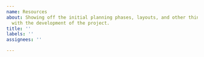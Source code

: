 ```yaml
---
name: Resources
about: Showing off the initial planning phases, layouts, and other things that helped
  with the development of the project.
title: ''
labels: ''
assignees: ''

---
```



